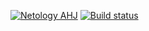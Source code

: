 [![Netology AHJ](https://github.com/MiXACT/animation/actions/workflows/web.yml/badge.svg)](https://github.com/MiXACT/animation/actions/workflows/web.yml)
[![Build status](https://ci.appveyor.com/api/projects/status/pphlx8i848gw6dgw?svg=true)](https://ci.appveyor.com/project/MiXACT/animation)